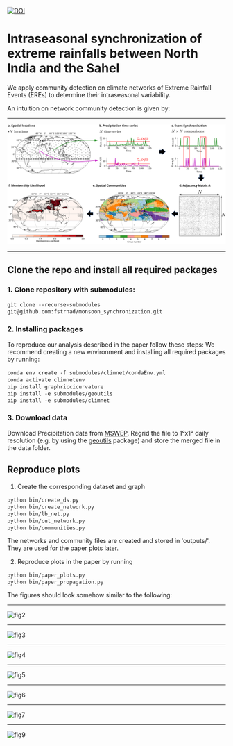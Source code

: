 [![DOI](https://zenodo.org/badge/DOI/10.5281/zenodo.8233579.svg)](https://doi.org/10.5281/zenodo.8233579)


# Intraseasonal synchronization of extreme rainfalls between North India and the Sahel
We apply community detection on climate networks of Extreme Rainfall Events (EREs) to determine their intraseasonal variability.

An intuition on network community detection is given by:
***
![fig1](outputs/images/community_detection_earth.png)
***

## Clone the repo and install all required packages

### 1. Clone repository with submodules:
```
git clone --recurse-submodules git@github.com:fstrnad/monsoon_synchronization.git
```

### 2. Installing packages
To reproduce our analysis described in the paper follow these steps:
We recommend creating a new environment and installing all required packages by running:
```
conda env create -f submodules/climnet/condaEnv.yml
conda activate climnetenv
pip install graphriccicurvature
pip install -e submodules/geoutils
pip install -e submodules/climnet
```

### 3. Download data
Download Precipitation data from [MSWEP](http://www.gloh2o.org/mswep/). Regrid the file to 1°x1° daily resolution (e.g. by using the [geoutils](https://github.com/fstrnad/geoutils) package) and store the merged file in the data folder.

## Reproduce plots

1. Create the corresponding dataset and graph
```
python bin/create_ds.py
python bin/create_network.py
python bin/lb_net.py
python bin/cut_network.py
python bin/communities.py
```
The networks and community files are created and stored in 'outputs/'. They are used for the paper plots later.

2. Reproduce plots in the paper by running
```
python bin/paper_plots.py
python bin/paper_propagation.py
```


The figures should look somehow similar to the following:

***
![fig2](outputs/images/communities_lead_lag_EIO.png)

***
![fig3](outputs/images/conditioned_bsiso_phase.png)

***
![fig4](outputs/images/propagation_olr_hovmoeller_k_means_lon_lat_EIO.png)

***
![fig5](outputs/images/sst_mse_background_all.png)

***
![fig6](outputs/images/propagation_msf_lon_lat_all.png)

***
![fig7](outputs/images/Kelvin_Rossby_Waves.png)

***
![fig9](outputs/images/olr_propagation_1_all.png)
